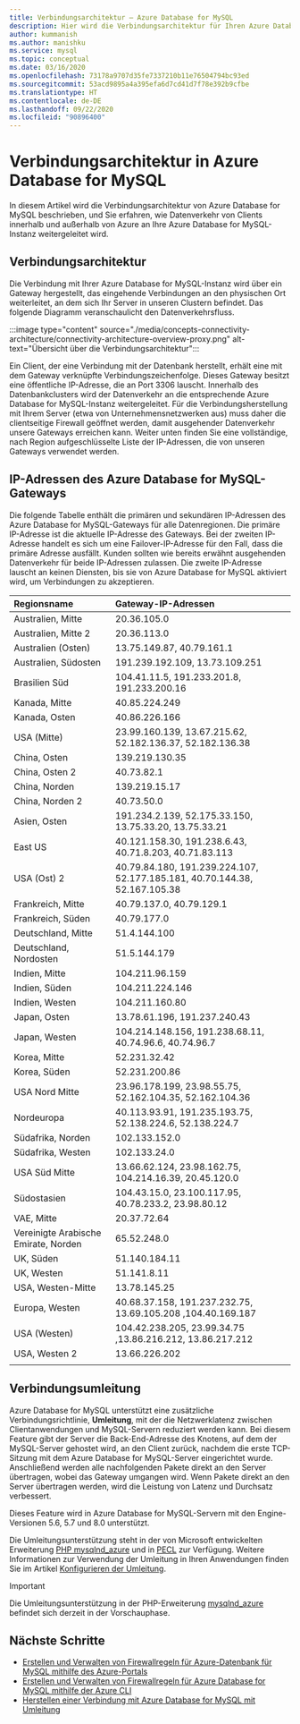 ```yaml
---
title: Verbindungsarchitektur – Azure Database for MySQL
description: Hier wird die Verbindungsarchitektur für Ihren Azure Database for MySQL-Server beschrieben.
author: kummanish
ms.author: manishku
ms.service: mysql
ms.topic: conceptual
ms.date: 03/16/2020
ms.openlocfilehash: 73178a9707d35fe7337210b11e76504794bc93ed
ms.sourcegitcommit: 53acd9895a4a395efa6d7cd41d7f78e392b9cfbe
ms.translationtype: HT
ms.contentlocale: de-DE
ms.lasthandoff: 09/22/2020
ms.locfileid: "90896400"
---
```

# <a name="connectivity-architecture-in-azure-database-for-mysql"></a>Verbindungsarchitektur in Azure Database for MySQL
In diesem Artikel wird die Verbindungsarchitektur von Azure Database for MySQL beschrieben, und Sie erfahren, wie Datenverkehr von Clients innerhalb und außerhalb von Azure an Ihre Azure Database for MySQL-Instanz weitergeleitet wird.

## <a name="connectivity-architecture"></a>Verbindungsarchitektur
Die Verbindung mit Ihrer Azure Database for MySQL-Instanz wird über ein Gateway hergestellt, das eingehende Verbindungen an den physischen Ort weiterleitet, an dem sich Ihr Server in unseren Clustern befindet. Das folgende Diagramm veranschaulicht den Datenverkehrsfluss.

:::image type="content" source="./media/concepts-connectivity-architecture/connectivity-architecture-overview-proxy.png" alt-text="Übersicht über die Verbindungsarchitektur":::

Ein Client, der eine Verbindung mit der Datenbank herstellt, erhält eine mit dem Gateway verknüpfte Verbindungszeichenfolge. Dieses Gateway besitzt eine öffentliche IP-Adresse, die an Port 3306 lauscht. Innerhalb des Datenbankclusters wird der Datenverkehr an die entsprechende Azure Database for MySQL-Instanz weitergeleitet. Für die Verbindungsherstellung mit Ihrem Server (etwa von Unternehmensnetzwerken aus) muss daher die clientseitige Firewall geöffnet werden, damit ausgehender Datenverkehr unsere Gateways erreichen kann. Weiter unten finden Sie eine vollständige, nach Region aufgeschlüsselte Liste der IP-Adressen, die von unseren Gateways verwendet werden.

## <a name="azure-database-for-mysql-gateway-ip-addresses"></a>IP-Adressen des Azure Database for MySQL-Gateways
Die folgende Tabelle enthält die primären und sekundären IP-Adressen des Azure Database for MySQL-Gateways für alle Datenregionen. Die primäre IP-Adresse ist die aktuelle IP-Adresse des Gateways. Bei der zweiten IP-Adresse handelt es sich um eine Failover-IP-Adresse für den Fall, dass die primäre Adresse ausfällt. Kunden sollten wie bereits erwähnt ausgehenden Datenverkehr für beide IP-Adressen zulassen. Die zweite IP-Adresse lauscht an keinen Diensten, bis sie von Azure Database for MySQL aktiviert wird, um Verbindungen zu akzeptieren.

| **Regionsname** | **Gateway-IP-Adressen** |
|:----------------|:-------------|
| Australien, Mitte| 20.36.105.0     |
| Australien, Mitte 2     | 20.36.113.0   |
| Australien (Osten) | 13.75.149.87, 40.79.161.1     |
| Australien, Südosten |191.239.192.109, 13.73.109.251   |
| Brasilien Süd | 104.41.11.5, 191.233.201.8, 191.233.200.16  |
| Kanada, Mitte |40.85.224.249  |
| Kanada, Osten | 40.86.226.166    |
| USA (Mitte) | 23.99.160.139, 13.67.215.62, 52.182.136.37, 52.182.136.38     |
| China, Osten | 139.219.130.35    |
| China, Osten 2 | 40.73.82.1  |
| China, Norden | 139.219.15.17    |
| China, Norden 2 | 40.73.50.0     |
| Asien, Osten | 191.234.2.139, 52.175.33.150, 13.75.33.20, 13.75.33.21     |
| East US | 40.121.158.30, 191.238.6.43, 40.71.8.203, 40.71.83.113 |
| USA (Ost) 2 |40.79.84.180, 191.239.224.107, 52.177.185.181, 40.70.144.38, 52.167.105.38  |
| Frankreich, Mitte | 40.79.137.0, 40.79.129.1  |
| Frankreich, Süden | 40.79.177.0     |
| Deutschland, Mitte | 51.4.144.100     |
| Deutschland, Nordosten | 51.5.144.179  |
| Indien, Mitte | 104.211.96.159     |
| Indien, Süden | 104.211.224.146  |
| Indien, Westen | 104.211.160.80    |
| Japan, Osten | 13.78.61.196, 191.237.240.43  |
| Japan, Westen | 104.214.148.156, 191.238.68.11, 40.74.96.6, 40.74.96.7    |
| Korea, Mitte | 52.231.32.42   |
| Korea, Süden | 52.231.200.86    |
| USA Nord Mitte | 23.96.178.199, 23.98.55.75, 52.162.104.35, 52.162.104.36    |
| Nordeuropa | 40.113.93.91, 191.235.193.75, 52.138.224.6, 52.138.224.7    |
| Südafrika, Norden  | 102.133.152.0    |
| Südafrika, Westen | 102.133.24.0   |
| USA Süd Mitte |13.66.62.124, 23.98.162.75, 104.214.16.39, 20.45.120.0   |
| Südostasien | 104.43.15.0, 23.100.117.95, 40.78.233.2, 23.98.80.12     |
| VAE, Mitte | 20.37.72.64  |
| Vereinigte Arabische Emirate, Norden | 65.52.248.0    |
| UK, Süden | 51.140.184.11   |
| UK, Westen | 51.141.8.11  |
| USA, Westen-Mitte | 13.78.145.25     |
| Europa, Westen | 40.68.37.158, 191.237.232.75, 13.69.105.208 ,104.40.169.187 |
| USA (Westen) | 104.42.238.205, 23.99.34.75 ,13.86.216.212, 13.86.217.212 |
| USA, Westen 2 | 13.66.226.202  |
||||

## <a name="connection-redirection"></a>Verbindungsumleitung

Azure Database for MySQL unterstützt eine zusätzliche Verbindungsrichtlinie, **Umleitung**, mit der die Netzwerklatenz zwischen Clientanwendungen und MySQL-Servern reduziert werden kann. Bei diesem Feature gibt der Server die Back-End-Adresse des Knotens, auf dem der MySQL-Server gehostet wird, an den Client zurück, nachdem die erste TCP-Sitzung mit dem Azure Database for MySQL-Server eingerichtet wurde. Anschließend werden alle nachfolgenden Pakete direkt an den Server übertragen, wobei das Gateway umgangen wird. Wenn Pakete direkt an den Server übertragen werden, wird die Leistung von Latenz und Durchsatz verbessert.

Dieses Feature wird in Azure Database for MySQL-Servern mit den Engine-Versionen 5.6, 5.7 und 8.0 unterstützt.

Die Umleitungsunterstützung steht in der von Microsoft entwickelten Erweiterung [PHP mysqlnd_azure](https://github.com/microsoft/mysqlnd_azure) und in [PECL](https://pecl.php.net/package/mysqlnd_azure) zur Verfügung. Weitere Informationen zur Verwendung der Umleitung in Ihren Anwendungen finden Sie im Artikel [Konfigurieren der Umleitung](./howto-redirection.md).

> [!IMPORTANT]
> Die Umleitungsunterstützung in der PHP-Erweiterung [mysqlnd_azure](https://github.com/microsoft/mysqlnd_azure) befindet sich derzeit in der Vorschauphase.

## <a name="next-steps"></a>Nächste Schritte

* [Erstellen und Verwalten von Firewallregeln für Azure-Datenbank für MySQL mithilfe des Azure-Portals](./howto-manage-firewall-using-portal.md)
* [Erstellen und Verwalten von Firewallregeln für Azure Database for MySQL mithilfe der Azure CLI](./howto-manage-firewall-using-cli.md)
* [Herstellen einer Verbindung mit Azure Database for MySQL mit Umleitung](./howto-redirection.md)
